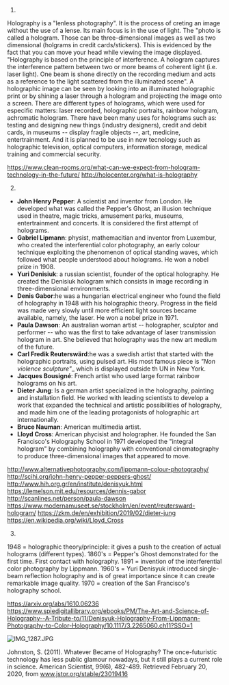 
1. 
Holography is a "lenless photography". It is the process of creting an image without the use of a lense. Its main focus is in the use of light. The "photo is called a hologram. Those can be three-dimensional images as well as two dimensional (holgrams in credit cards/stickers). This is evidenced by the fact that you can move your head while viewing the image displayed. 
"Holography is based on the principle of interference. A hologram captures the interference pattern between two or more beams of coherent light (i.e. laser light). One beam is shone directly on the recording medium and acts as a reference to the light scattered from the illuminated scene". 
A holographic image can be seen by looking into an illuminated holographic print or by shining a laser through a hologram and projecting the image onto a screen. 
There are different types of holograms, which were used for especific matters: laser recorded, holographic portraits, rainbow hologram, achromatic hologram. 
There have been many uses for holograms such as: testing and designing new things (industry designers), credit and debit cards, in museums -- display fragile objects --, art, medicine, entertrainment. And it is planned to be use in new tecnology such as holographic television, optical computers, information storage, medical training and commercial security.

https://www.clean-rooms.org/what-can-we-expect-from-hologram-technology-in-the-future/
http://holocenter.org/what-is-holography

2. 
- **John Henry Pepper**: A scientist and inventor from London. He developed what was called the Pepper's Ghost, an illusion technique used in theatre, magic tricks, amusement parks, museums, entertrainment and concerts. It is considered the first attempt of holograms. 
- **Gabriel Lipmann**: physist, mathemacitian and inventor from Luxembur, who created the interferential color photography, an early colour technique exploiting the phenomenon of optical standing waves, which followed what people understood about holograms. He won a nobel prize in 1908.
- **Yuri Denisiuk**: a russian scientist, founder of the optical holography. He created the Denisiuk hologram which consists in image recording in three-dimensional environments.
- **Denis Gabor**:he was a hungarian electrical engineer who found the field of holography in 1948 with his holographic theory. Progress in the field was made very slowly until more efficient light sources became available, namely, the laser. He won a nobel prize in 1971. 
- **Paula Dawson**: An australian woman artist -- holographer, sculptor and performer -- who was the first to take advantage of laser transmission hologram in art. She believed that holography was the new art medium of the future.
- **Carl Fredik Reuterswärd**:he was a swedish artist that started with the holographic portraits, using pulsed art. His most famous piece is _"Non violence sculpture"__  which is displayed outside th UN in New York. 
- **Jacques Bousigné**: French artist who used large format rainbow holograms on his art. 
- **Dieter Jung**: Is a german artist specialized in the holography, painting and installation field. He worked with leading scientists to develop a work that expanded the technical and artistic possibilities of holography, and made him one of the leading protagonists of holographic art internationally.
- **Bruce Nauman**: American multimedia artist. 
- **Lloyd Cross**: American phycisist and holographer. He founded the San Francisco's Holography School in 1971 developed the "integral hologram" by combining holography with conventional cinematography to produce three-dimensional images that appeared to move. 

http://www.alternativephotography.com/lippmann-colour-photography/
http://scihi.org/john-henry-pepper-peppers-ghost/
http://www.hih.org.gr/en/institute/denisyuk.html
https://lemelson.mit.edu/resources/dennis-gabor
http://scanlines.net/person/paula-dawson
https://www.modernamuseet.se/stockholm/en/event/reutersward-hologram/
https://zkm.de/en/exhibition/2019/02/dieter-jung
https://en.wikipedia.org/wiki/Lloyd_Cross

3. 
1948 = holographic theory/principle: it gives a push to the creation of actual holograms (different types).
1860's = Pepper's Ghost demonstrated for the first time. First contact with holography.
1891 = invention of the interferential color photography by Lippmann. 
1960's = Yuri Denisyuk introduced single-beam reflection holography and is of great importance since it can create remarkable image quality.
1970 = creation of the San Francisco's holography school. 

https://arxiv.org/abs/1610.06236
https://www.spiedigitallibrary.org/ebooks/PM/The-Art-and-Science-of-Holography--A-Tribute-to/11/Denisyuk-Holography-From-Lippmann-Photography-to-Color-Holography/10.1117/3.2265060.ch11?SSO=1

![IMG_1287.JPG]({{site.baseurl}}/IMG_1287.JPG)




Johnston, S. (2011). Whatever Became of Holography? The once-futuristic technology has less public glamour nowadays, but it still plays a current role in science. American Scientist, 99(6), 482-489. Retrieved February 20, 2020, from www.jstor.org/stable/23019416